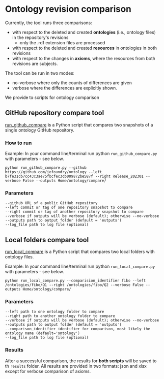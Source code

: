 # Ontology revision comparison
Currently, the tool runs three comparisons:
- with respect to the deleted and created **ontologies** (i.e., ontology files) in the repository's revisions
  - only the .rdf extension files are processed
- with respect to the deleted and created **resources** in ontologies in both revisions
- with respect to the changes in **axioms**, where the resources from both revisions are subjects.

The tool can be run in two modes:
- no-verbose where only the counts of differences are given
- verbose where the differences are explicitly shown.

We provide to scripts for ontology comparison

## GitHub repository compare tool
[run_github_compare](https://github.com/edmcouncil/tools/blob/main/edmc_tools/run_github_compare.py) is a Python script that compares two snapshots of a single ontology GitHub repository.
### How to run

Example:
In your command line/terminal run python `run_github_compare.py` with parameters - see below.
```
python run_github_compare.py --github https://github.com/iofoundry/ontology --left b7fe31cb7cc43c3ae75fbcfec3cb009872be587f --right Release_202301 --verbose False --outputs Home/ontology/compare/ 
```
### Parameters
```
--github URL of a public GitHub repository
--left commit or tag of one repository snapshot to compare
--right commit or tag of another repository snapshot to compare
--verbose if outputs will be verbose (default); otherwise --no-verbose
--outputs path to output folder (default = 'outputs')
--log_file path to log file (optional)
```


## Local folders compare tool
[run_local_compare](https://github.com/edmcouncil/tools/blob/main/edmc_tools/run_local_compare.py) is a Python script that compares two local folders with ontology files.

Example:
In your command line/terminal run python `run_local_compare.py` with parameters - see below.
```
python run_local_compare.py --comparision_identifier fibo --left /ontologies/fibo/Q1 --right /ontologies/fibo/Q2 --verbose False --outputs Home/ontology/compare/ 
```
### Parameters
```
--left path to one ontology folder to compare
--right path to another ontology folder to compare
--verbose if outputs will be verbose (default); otherwise --no-verbose
--outputs path to output folder (default = 'outputs')
--comparison_identifier identifier for comparison, most likely the ontology name (default='ontology')
--log_file path to log file (optional)
```

### Results
After a successful comparison, the results for **both scripts** will be saved to th `results` folder.
All results are provided in two formats: json and xlsx except for verbose comparison of axioms.

